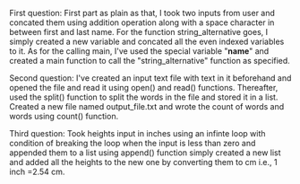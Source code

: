 First question:
  First part as plain as that, I took two inputs from user and concated them using addition operation along with a space character in between first and last name.
  For the function string_alternative goes, I simply created a new variable and concated all the even indexed variables to it.
  As for the calling main, I've used the special variable "__name__" and created a main function to call the "string_alternative" function as specified.

Second question:
  I've created an input text file with text in it beforehand and opened the file and read it using open() and read() functions. Thereafter, used the split() function to split the words in the file and stored it in a list.
  Created a new file named output_file.txt and wrote the count of words and words using count() function.

Third question:
  Took heights input in inches using an infinte loop with condition of breaking the loop when the input is less than zero and appended them to a list using append() function
  simply created a new list and added all the heights to the new one by converting them to cm i.e., 1 inch =2.54 cm.
